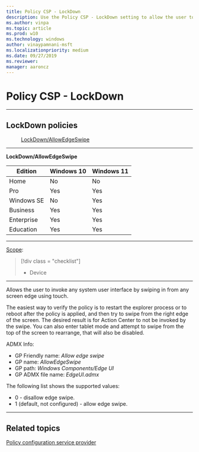 ```yaml
---
title: Policy CSP - LockDown
description: Use the Policy CSP - LockDown setting to allow the user to invoke any system user interface by swiping in from any screen edge using touch.
ms.author: vinpa
ms.topic: article
ms.prod: w10
ms.technology: windows
author: vinaypamnani-msft
ms.localizationpriority: medium
ms.date: 09/27/2019
ms.reviewer:
manager: aaroncz
---
```


# Policy CSP - LockDown

<hr/>

<!--Policies-->
## LockDown policies

<dl>
  <dd>
    <a href="#lockdown-allowedgeswipe">LockDown/AllowEdgeSwipe</a>
  </dd>
</dl>

<hr/>

<!--Policy-->
<a href="" id="lockdown-allowedgeswipe"></a>**LockDown/AllowEdgeSwipe**

<!--SupportedSKUs-->

|Edition|Windows 10|Windows 11|
|--- |--- |--- |
|Home|No|No|
|Pro|Yes|Yes|
|Windows SE|No|Yes|
|Business|Yes|Yes|
|Enterprise|Yes|Yes|
|Education|Yes|Yes|

<!--/SupportedSKUs-->
<hr/>

<!--Scope-->
[Scope](./policy-configuration-service-provider.md#policy-scope):

> [!div class = "checklist"]
> * Device

<hr/>

<!--/Scope-->
<!--Description-->
Allows the user to invoke any system user interface by swiping in from any screen edge using touch.

The easiest way to verify the policy is to restart the explorer process or to reboot after the policy is applied, and then try to swipe from the right edge of the screen. The desired result is for Action Center to not be invoked by the swipe. You can also enter tablet mode and attempt to swipe from the top of the screen to rearrange, that will also be disabled.

<!--/Description-->
<!--ADMXMapped-->
ADMX Info:
-   GP Friendly name: *Allow edge swipe*
-   GP name: *AllowEdgeSwipe*
-   GP path: *Windows Components/Edge UI*
-   GP ADMX file name: *EdgeUI.admx*

<!--/ADMXMapped-->
<!--SupportedValues-->
The following list shows the supported values:

-   0 - disallow edge swipe.
-   1 (default, not configured) - allow edge swipe.

<!--/SupportedValues-->
<!--/Policy-->
<hr/>

<!--/Policies-->

## Related topics

[Policy configuration service provider](policy-configuration-service-provider.md)
